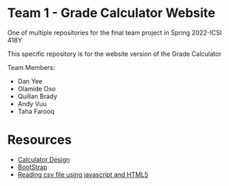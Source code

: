 # Team 1 - Grade Calculator Website
One of multiple repositories for the final team project in Spring 2022-ICSI 418Y

This specific repository is for the website version of the Grade Calculator

Team Members:
- Dan Yee
- Olamide Oso
- Quillan Brady
- Andy Vuu
- Taha Farooq


# Resources 
- [Calculator Design](https://www.youtube.com/watch?v=Q6FkM7CIKbc&t=922s&ab_channel=OnlineTutorials)
- [BootStrap](https://getbootstrap.com/docs/5.1/getting-started/introduction/)
- [Reading csv file using javascript and HTML5](https://www.js-tutorials.com/javascript-tutorial/reading-csv-file-using-javascript-html5/)
